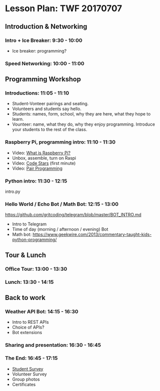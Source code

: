 # Lesson Plan: TWF 20170707

## Introduction & Networking

### Intro + Ice Breaker: 9:30 - 10:00

* Ice breaker: programming?

### Speed Networking: 10:00 - 11:00

## Programming Workshop

### Introductions: 11:05 - 11:10

* Student-Vonteer pairings and seating.
* Volunteers and students say hello.
* Students: names, form, school, why they are here, what they hope to learn.
* Vounteer: name, what they do, why they enjoy programming. Introduce your students to the rest of the class.

### Raspberry Pi, programming intro: 11:10 - 11:30

* Video: [What is Raspberry Pi?](https://www.youtube.com/watch?v=uXUjwk2-qx4)
* Unbox, assemble, turn on Raspi
* Video: [Code Stars](https://www.youtube.com/watch?v=dU1xS07N-FA) (first minute)
* Video: [Pair Programming](https://www.youtube.com/watch?v=vgkahOzFH2Q)

### Python intro: 11:30 - 12:15

intro.py

### Hello World / Echo Bot / Math Bot: 12:15 - 13:00

https://github.com/gritcoding/telegram/blob/master/BOT_INTRO.md

* Intro to Telegram
* Time of day (morning / afternoon / evening) Bot
* Math bot: https://www.geekwire.com/2013/commentary-taught-kids-python-programming/

## Tour & Lunch

### Office Tour: 13:00 - 13:30

### Lunch: 13:30 - 14:15

## Back to work

### Weather API Bot: 14:15 - 16:30

* Intro to REST APIs
* Choice of APIs?
* Bot extensions

### Sharing and presentation: 16:30 - 16:45

### The End: 16:45 - 17:15

* [Student Survey](https://goo.gl/forms/NoldzzeR92vCXG5G3)
* Volunteer Survey
* Group photos
* Certificates


